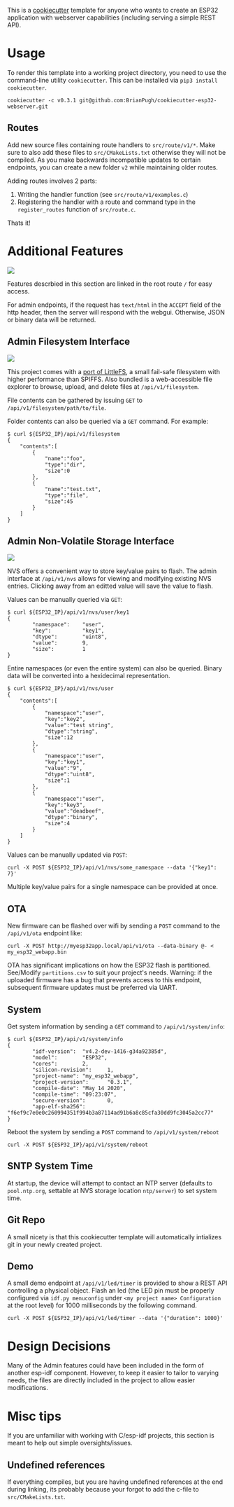 This is a [cookiecutter](https://github.com/cookiecutter/cookiecutter) template 
for anyone who wants to create an ESP32 application with webserver capabilities
(including serving a simple REST API).

# Usage
To render this template into a working project directory, you need to use the
command-line utility `cookiecutter`. This can be installed via `pip3 install cookiecutter`.

```
cookiecutter -c v0.3.1 git@github.com:BrianPugh/cookiecutter-esp32-webserver.git
```

## Routes

Add new source files containing route handlers to `src/route/v1/*`. 
Make sure to also add these files to `src/CMakeLists.txt` otherwise they
will not be compiled.
As you make backwards incompatible updates to certain endpoints, 
you can create a new folder `v2` while maintaining older routes.

Adding routes involves 2 parts:

1. Writing the handler function (see `src/route/v1/examples.c`)
2. Registering the handler with a route and command type in the `register_routes`
   function of `src/route.c`.

Thats it!

# Additional Features

![](assets/root.png)

Features descrbied in this section are linked in the root route `/` for easy access.

For admin endpoints, if the request has `text/html` in the `ACCEPT` field of the
http header, then the server will respond with the webgui. Otherwise, JSON or
binary data will be returned.

## Admin Filesystem Interface

![](assets/filesystem.gif)

This project comes with a [port of LittleFS](https://github.com/joltwallet/esp_littlefs),
a small fail-safe filesystem with higher performance than SPIFFS. Also bundled
is a web-accessible file explorer to browse, upload, and delete files at 
`/api/v1/filesystem`.

File contents can be gathered by issuing `GET` to `/api/v1/filesystem/path/to/file`.

Folder contents can also be queried via a `GET` command. For example:

```
$ curl ${ESP32_IP}/api/v1/filesystem
{
    "contents":[
        {
            "name":"foo",
            "type":"dir",
            "size":0
        },
        {
            "name":"test.txt",
            "type":"file",
            "size":45
        }
    ]
}
```

## Admin Non-Volatile Storage Interface

![](assets/nvs.gif)

NVS offers a convenient way to store key/value pairs to flash. The admin 
interface at `/api/v1/nvs` allows for viewing and modifying existing NVS
entries. Clicking away from an editted value will save the value to flash.

Values can be manually queried via `GET`:

```
$ curl ${ESP32_IP}/api/v1/nvs/user/key1
{
        "namespace":    "user",
        "key": 			"key1",
        "dtype":        "uint8",
        "value":        9,
        "size": 		1
}
```

Entire namespaces (or even the entire system) can also be queried. Binary data
will be converted into a hexidecimal representation.

```
$ curl ${ESP32_IP}/api/v1/nvs/user
{
	"contents":[
		{
            "namespace":"user",
            "key":"key2",
            "value":"test string",
            "dtype":"string",
            "size":12
        },
        {
            "namespace":"user",
            "key":"key1",
            "value":"9",
            "dtype":"uint8",
            "size":1
        },
        {
            "namespace":"user",
            "key":"key3",
            "value":"deadbeef",
            "dtype":"binary",
            "size":4
        }
    ]
}
```

Values can be manually updated via `POST`:

```
curl -X POST ${ESP32_IP}/api/v1/nvs/some_namespace --data '{"key1": 7}'
```

Multiple key/value pairs for a single namespace can be provided at once.


## OTA

New firmware can be flashed over wifi by sending a `POST` command to the 
`/api/v1/ota` endpoint like:

```
curl -X POST http://myesp32app.local/api/v1/ota --data-binary @- < my_esp32_webapp.bin
```

OTA has significant implications on how the ESP32 flash is partitioned.
See/Modify `partitions.csv` to suit your project's needs. Warning: if the 
uploaded firmware has a bug that prevents access to this endpoint, subsequent
firmware updates must be preferred via UART.

## System

Get system information by sending a `GET` command to `/api/v1/system/info`:

```
$ curl ${ESP32_IP}/api/v1/system/info
{
        "idf-version":  "v4.2-dev-1416-g34a92385d",
        "model":        "ESP32",
        "cores":        2,
        "silicon-revision":     1,
        "project-name": "my_esp32_webapp",
        "project-version":      "0.3.1",
        "compile-date": "May 14 2020",
        "compile-time": "09:23:07",
        "secure-version":       0,
        "app-elf-sha256":       "f6ef9c7e0e0c260994351f994b3a87114ad91b6a8c85cfa30dd9fc3045a2cc77"
}
```

Reboot the system by sending a `POST` command to `/api/v1/system/reboot`

```
curl -X POST ${ESP32_IP}/api/v1/system/reboot
```

## SNTP System Time
At startup, the device will attempt to contact an NTP server (defaults to 
`pool.ntp.org`, settable at NVS storage location `ntp/server`) to set system
time.


## Git Repo

A small nicety is that this cookiecutter template will automatically intializes 
git in your newly created project.

## Demo

A small demo endpoint  at `/api/v1/led/timer` is provided to show a REST API 
controlling a physical object. Flash an led (the LED pin must be properly 
configured via `idf.py menuconfig` under `<my project name> Configuration` at 
the root level) for 1000 milliseconds by the following command.

```
curl -X POST ${ESP32_IP}/api/v1/led/timer --data '{"duration": 1000}'
```

# Design Decisions

Many of the Admin features could have been included in the form of another
esp-idf component. However, to keep it easier to tailor to varying needs,
the files are directly included in the project to allow easier modifications.

# Misc tips

If you are unfamiliar with working with C/esp-idf projects, this section is 
meant to help out simple oversights/issues.

## Undefined references
If everything compiles, but you are having undefined references at the end
during linking, its probably because your forgot to add the c-file to 
`src/CMakeLists.txt`.
